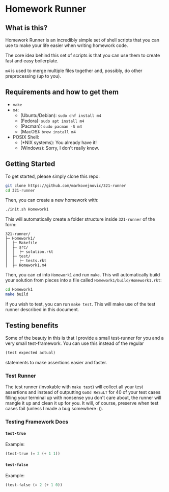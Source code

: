 # Homework Runner

## What is this?

Homework Runner is an incredibly simple set of shell scripts that you can use
to make your life easier when writing homework code.

The core idea behind this set of scripts is that you can use them to create
fast and easy boilerplate.

`m4` is used to merge multiple files together and, possibly, do other
preprocessing (up to you).

## Requirements and how to get them

- `make`
- `m4`:
	- (Ubuntu/Debian): `sudo dnf install m4`
	- (Fedora): `sudo apt install m4`
	- (Pacman): `sudo pacman -S m4`
	- (MacOS): `brew install m4`
- POSIX Shell:
	- (*NIX systems): You already have it!
	- (Windows): Sorry, I don't really know.

## Getting Started

To get started, please simply clone this repo:
```sh
git clone https://github.com/markovejnovic/321-runner
cd 321-runner
```
Then, you can create a new homework with:
```sh
./init.sh Homework1
```

This will automatically create a folder structure inside `321-runner` of the
form:

```
321-runner/
├─ Homework1/
│  ├─ Makefile
│  ├─ src/
│  │  ├─ solution.rkt
│  ├─ test/
│  │  ├─ tests.rkt
│  ├─ Homework1.m4
```

Then, you can `cd` into `Homework1` and run `make`. This will automatically
build your solution from pieces into a file called
`Homework1/build/Homework1.rkt`:
```sh
cd Homework1
make build
```

If you wish to test, you can run `make test`. This will make use of the test
runner described in this document.

## Testing benefits

Some of the beauty in this is that I provide a small test-runner for you and a
very small test-framework. You can use this instead of the regular

```scheme
(test expected actual)
```

statements to make assertions easier and faster.

### Test Runner

The test runner (invokable with `make test`) will collect all your test
assertions and instead of outputting `GoOd ReSuLT` for 40 of your test cases
filling your terminal up with nonsense you don't care about, the runner will
mangle it up and clean it up for you. It will, of course, preserve when test
cases fail (unless I made a bug somewhere :)).

### Testing Framework Docs

#### `test-true`

Example:
```scheme
(test-true (= 2 (+ 1 1))
```

#### `test-false`

Example:
```scheme
(test-false (= 2 (+ 1 0))
```
